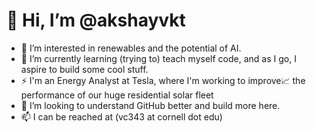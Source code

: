 # 👋 Hi, I’m @akshayvkt
- 👀 I’m interested in renewables and the potential of AI.
- 🌱 I’m currently learning (trying to) teach myself code, and as I go, I aspire to build some cool stuff.
- ⚡ I'm an Energy Analyst at Tesla, where I'm working to improve📈 the performance of our huge residential solar fleet
- 💞️ I’m looking to understand GitHub better and build more here.
- 📫 I can be reached at (vc343 at cornell dot edu)

<!---
akshayvkt/akshayvkt is a ✨ special ✨ repository because its `README.md` (this file) appears on your GitHub profile.
You can click the Preview link to take a look at your changes.
--->
